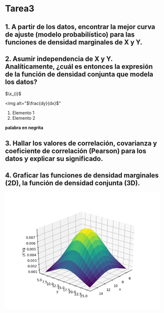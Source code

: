 # Tarea3
## 1. A partir de los datos, encontrar la mejor curva de ajuste (modelo probabilístico) para las funciones de densidad marginales de X y Y.

## 2. Asumir independencia de X y Y. Analíticamente, ¿cuál es entonces la expresión de la función de densidad conjunta que modela los datos?


$\x_{i}$

<img alt="$\frac{dy}{dx}$"



1. Elemento 1
2. Elemento 2

**palabra en negrita**

## 3. Hallar los valores de correlación, covarianza y coeficiente de correlación (Pearson) para los datos y explicar su significado.

## 4. Graficar las funciones de densidad marginales (2D), la función de densidad conjunta (3D).

![Función de densidada de probabilidd conjunta de X y Y.](https://github.com/Jhonny1696/Tarea3/blob/master/f(x%2Cy).png)
